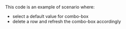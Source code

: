 This code is an example of scenario where:
-  select a default value for combo-box
-  delete a row and refresh the combo-box accordingly


